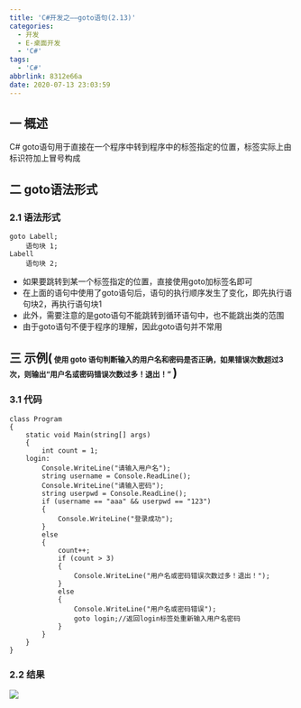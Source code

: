 ```yaml
---
title: 'C#开发之——goto语句(2.13)'
categories:
  - 开发
  - E-桌面开发
  - 'C#'
tags:
  - 'C#'
abbrlink: 8312e66a
date: 2020-07-13 23:03:59
---
```


## 一 概述

C# goto语句用于直接在一个程序中转到程序中的标签指定的位置，标签实际上由标识符加上冒号构成

<!--more-->

## 二 goto语法形式

### 2.1 语法形式

```
goto Labell;
    语句块 1;
Labell
    语句块 2;
```

* 如果要跳转到某一个标签指定的位置，直接使用goto加标签名即可
* 在上面的语句中使用了goto语句后，语句的执行顺序发生了变化，即先执行语句块2，再执行语句块1
* 此外，需要注意的是goto语句不能跳转到循环语句中，也不能跳出类的范围
* 由于goto语句不便于程序的理解，因此goto语句并不常用

## 三 示例(<font size=2> 使用 goto 语句判断输入的用户名和密码是否正确，如果错误次数超过3次，则输出“用户名或密码错误次数过多！退出！” </font>)

### 3.1 代码

```
class Program
{
    static void Main(string[] args)
    {
        int count = 1;
    login:
        Console.WriteLine("请输入用户名");
        string username = Console.ReadLine();
        Console.WriteLine("请输入密码");
        string userpwd = Console.ReadLine();
        if (username == "aaa" && userpwd == "123")
        {
            Console.WriteLine("登录成功");
        }
        else
        {
            count++;
            if (count > 3)
            {
                Console.WriteLine("用户名或密码错误次数过多！退出！");
            }
            else
            {
                Console.WriteLine("用户名或密码错误");
                goto login;//返回login标签处重新输入用户名密码
            }
        }
    }
}
```

### 2.2 结果

![][1]

[1]:https://jsd.onmicrosoft.cn/gh/PGzxc/CDN/blog-image/csharp-goto-sample.png